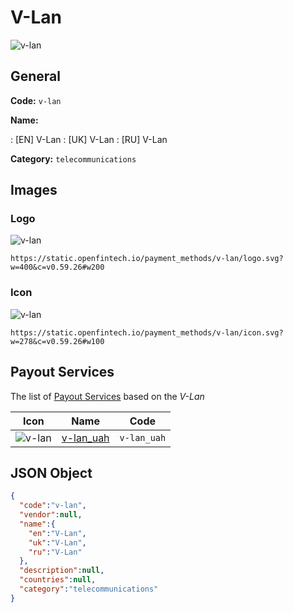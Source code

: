 
# V-Lan 
![v-lan](https://static.openfintech.io/payment_methods/v-lan/logo.svg?w=400&c=v0.59.26#w200)  

## General 
**Code:** `v-lan` 
 
**Name:** 
 
:	[EN] V-Lan 
:	[UK] V-Lan 
:	[RU] V-Lan 
 
**Category:** `telecommunications` 
 

## Images 

### Logo 
![v-lan](https://static.openfintech.io/payment_methods/v-lan/logo.svg?w=400&c=v0.59.26#w200)  

```
https://static.openfintech.io/payment_methods/v-lan/logo.svg?w=400&c=v0.59.26#w200
```  

### Icon 
![v-lan](https://static.openfintech.io/payment_methods/v-lan/icon.svg?w=278&c=v0.59.26#w100)  

```
https://static.openfintech.io/payment_methods/v-lan/icon.svg?w=278&c=v0.59.26#w100
```  

## Payout Services 
 
The list of [Payout Services](/payout-services/) based on the _V-Lan_ 

|Icon|Name|Code| 
|:---:|:---:|:---:| 
|![v-lan](https://static.openfintech.io/payout_methods/v-lan/icon.svg?w=278&c=v0.59.26#w40) |[v-lan_uah](/payout-services/v-lan_uah/)|`v-lan_uah`| 
 

## JSON Object 

```json
{
  "code":"v-lan",
  "vendor":null,
  "name":{
    "en":"V-Lan",
    "uk":"V-Lan",
    "ru":"V-Lan"
  },
  "description":null,
  "countries":null,
  "category":"telecommunications"
}
```  
